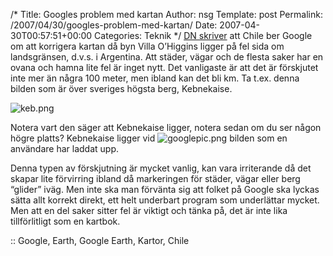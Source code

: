 /*
 Title: Googles problem med kartan
 Author: nsg
 Template: post
 Permalink: /2007/04/30/googles-problem-med-kartan/
 Date: 2007-04-30T00:57:51+00:00
 Categories: Teknik
*/
[DN skriver][1] att Chile ber Google om att korrigera kartan då byn Villa O&#8217;Higgins ligger på fel sida om landsgränsen, d.v.s. i Argentina. Att städer, vägar och de flesta saker har en ovana och hamna lite fel är inget nytt. Det vanligaste är att det är förskjutet inte mer än några 100 meter, men ibland kan det bli km. Ta t.ex. denna bilden som är över sveriges högsta berg, Kebnekaise.

<div class="middle">
  <img id="image405" src="http://junkpile.se/%7Es/wp/wp-content/uploads/2007/04/keb.png" alt="keb.png" />
</div>

Notera vart den säger att Kebnekaise ligger, notera sedan om du ser någon högre platts? Kebnekaise ligger vid <img id="image406" src="http://junkpile.se/%7Es/wp/wp-content/uploads/2007/04/googlepic.png" alt="googlepic.png" /> bilden som en användare har laddat upp.

Denna typen av förskjutning är mycket vanlig, kan vara irriterande då det skapar lite förvirring ibland då markeringen för städer, vägar eller berg &#8220;glider&#8221; iväg. Men inte ska man förvänta sig att folket på Google ska lyckas sätta allt korrekt direkt, ett helt underbart program som underlättar mycket. Men att en del saker sitter fel är viktigt och tänka på, det är inte lika tillförlitligt som en kartbok.

:: Google, Earth, Google Earth, Kartor, Chile

<small></small>

 [1]: http://www.dn.se/DNet/jsp/polopoly.jsp?d=2374&#038;a=644557
